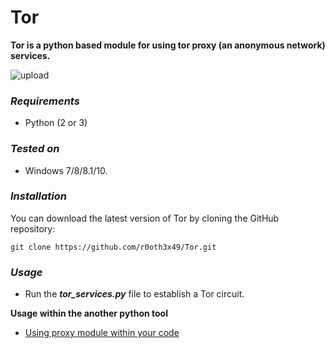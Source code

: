 # Tor

**Tor is a python based module for using tor proxy (an anonymous network) services.**

![upload](https://github.com/DARKSTUFF-LAB/TorProxyServices/assets/109729013/1120bb71-d426-4cf1-b26f-da6ac11d5686)


### ***Requirements***
- Python (2 or 3)

### ***Tested on***
- Windows 7/8/8.1/10.
	
### ***Installation***
You can download the latest version of Tor by cloning the GitHub repository:
<pre><code>git clone https://github.com/r0oth3x49/Tor.git</pre></code>

### ***Usage***
- Run the ***tor_services.py*** file to establish a Tor circuit.

**Usage within the another python tool**
- <a href="https://r0oth3x49.herokuapp.com/tor-a-python-module-for-windows/">Using proxy module within your code</a>



